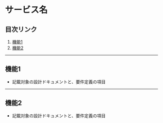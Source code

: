 # サービス名

## 目次リンク
1. [機能1](#機能1)
1. [機能2](#機能2)
  
---------------------------------------
## 機能1
+ 記載対象の設計ドキュメントと、要件定義の項目  
  
  
---------------------------------------
## 機能2
+ 記載対象の設計ドキュメントと、要件定義の項目  
  
    